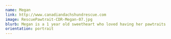```yaml
---
name: Megan
link: http://www.canadiandachshundrescue.com
image: RescuePawtrait-CDR-Megan-07.jpg
blurb: Megan is a 1 year old sweetheart who loved having her pawtraits taken.
orientation: portrait
---
```

